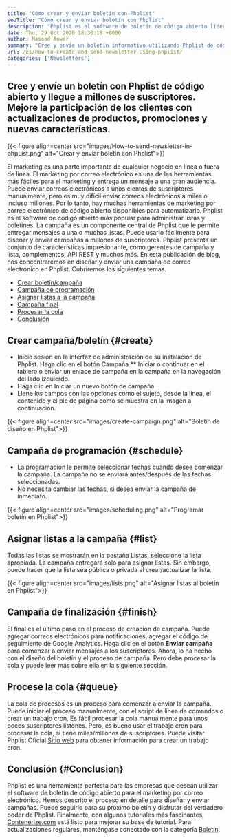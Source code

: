 ```yaml
---
title: "Cómo crear y enviar boletín con Phplist" 
seoTitle: "Cómo crear y enviar boletín con Phplist" 
description: "Phplist es el software de boletín de código abierto líder para el marketing por correo electrónico. Esta es la guía para principiantes para crear y enviar campañas de boletín." 
date: Thu, 29 Oct 2020 18:30:18 +0000
author: Masood Anwer
summary: "Cree y envíe un boletín informativo utilizando Phplist de código abierto y llegue a millones de suscriptores. Mejore la participación de los clientes con actualizaciones de productos, promociones y nuevas características." 
url: /es/how-to-create-and-send-newsletter-using-phplist/
categories: ['Newsletters']
---
```


## Cree y envíe un boletín con Phplist de código abierto y llegue a millones de suscriptores. Mejore la participación de los clientes con actualizaciones de productos, promociones y nuevas características.

{{< figure align=center src="images/How-to-send-newsletter-in-phpList.png" alt="Crear y enviar boletín con Phplist">}}

El marketing es una parte importante de cualquier negocio en línea o fuera de línea. El marketing por correo electrónico es una de las herramientas más fáciles para el marketing y entrega un mensaje a una gran audiencia. Puede enviar correos electrónicos a unos cientos de suscriptores manualmente, pero es muy difícil enviar correos electrónicos a miles o incluso millones. Por lo tanto, hay muchas herramientas de marketing por correo electrónico de código abierto disponibles para automatizarlo.
Phplist es el software de código abierto más popular para administrar listas y boletines. La campaña es un componente central de Phplist que le permite entregar mensajes a una o muchas listas. Puede usarlo fácilmente para diseñar y enviar campañas a millones de suscriptores. Phplist presenta un conjunto de características impresionante, como gerentes de campaña y lista, complementos, API REST y muchos más.
En esta publicación de blog, nos concentraremos en diseñar y enviar una campaña de correo electrónico en Phplist. Cubriremos los siguientes temas.
  * [Crear boletín/campaña][2]
  * [Campaña de programación][3]
  * [Asignar listas a la campaña][4]
  * [Campaña final][5]
  * [Procesar la cola][6]
  * [Conclusión][7]

## **Crear campaña/boletín** {#create}
  * Inicie sesión en la interfaz de administración de su instalación de Phplist. Haga clic en el botón Campaña ** Iniciar o continuar en el tablero o enviar un enlace de campaña en la campaña en la navegación del lado izquierdo.
  * Haga clic en Iniciar un nuevo botón de campaña.
  * Llene los campos con las opciones como el sujeto, desde la línea, el contenido y el pie de página como se muestra en la imagen a continuación.

{{< figure align=center src="images/create-campaign.png" alt="Boletín de diseño en Phplist">}}


## **Campaña de programación** {#schedule}
  * La programación le permite seleccionar fechas cuando desee comenzar la campaña. La campaña no se enviará antes/después de las fechas seleccionadas.
  * No necesita cambiar las fechas, si desea enviar la campaña de inmediato.

{{< figure align=center src="images/scheduling.png" alt="Programar boletín en Phplist">}}


## **Asignar listas a la campaña** {#list}
Todas las listas se mostrarán en la pestaña Listas, seleccione la lista apropiada. La campaña entregará solo para asignar listas. Sin embargo, puede hacer que la lista sea pública o privada al crear/actualizar la lista.

{{< figure align=center src="images/lists.png" alt="Asignar listas al boletín en Phplist">}}


## **Campaña de finalización** {#finish}
El final es el último paso en el proceso de creación de campaña. Puede agregar correos electrónicos para notificaciones, agregar el código de seguimiento de Google Analytics. Haga clic en el botón **Enviar campaña**  para comenzar a enviar mensajes a los suscriptores. Ahora, lo ha hecho con el diseño del boletín y el proceso de campaña. Pero debe procesar la cola y puede leer más sobre ella en la siguiente sección.

## **Procese la cola** {#queue}
La cola de procesos es un proceso para comenzar a enviar la campaña. Puede iniciar el proceso manualmente, con el script de línea de comandos o crear un trabajo cron. Es fácil procesar la cola manualmente para unos pocos suscriptores listones. Pero, es bueno usar el trabajo cron para procesar la cola, si tiene miles/millones de suscriptores. Puede visitar Phplist Oficial [Sitio web][8] para obtener información para crear un trabajo cron.

## **Conclusión** {#Conclusion}
Phplist es una herramienta perfecta para las empresas que desean utilizar el software de boletín de código abierto para el marketing por correo electrónico. Hemos descrito el proceso en detalle para diseñar y enviar campañas. Puede seguirlo para su próximo boletín y disfrutar del verdadero poder de Phplist.
Finalmente, con algunos tutoriales más fascinantes, [Contenerize.com][9] está listo para mejorar su base de tutorial. Para actualizaciones regulares, manténgase conectado con la categoría [Boletín][10].

  
[1]: https://products.containerize.com/newsletter/phplist
[2]: #create
[3]: #schedule
[4]: #list
[5]: #finish
[6]: #queue
[7]: #conclusion
[8]: https://www.phplist.org/manual/books/phplist-manual/page/setting-up-your-cron
[9]: https://containerize.com
[10]: https://blog.containerize.com/category/newsletter/

